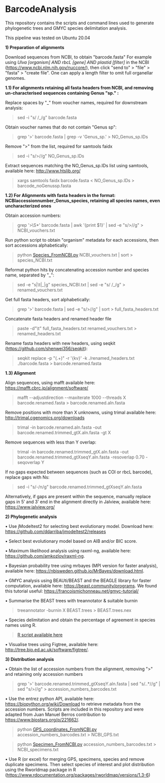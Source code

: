 # BarcodeAnalysis

This repository contains the scripts and command lines used to generate phylogenetic trees and GMYC species delimitation analysis.

This pipeline was tested on Ubuntu 20.04

**1) Preparation of alignments**

Download sequences from NCBI, to obtain "barcode.fasta"
For example using *Ulva [organism] AND rbcL [gene] AND plastid [filter]* in the NCBI (https://www.ncbi.nlm.nih.gov/nuccore/),
then click "send to" > "file" > "fasta" > "create file". One can apply a length filter to omit full organellar genomes.

**1.1) For alignments retaining all fasta headers from NCBI, and removing un-characterised sequences containing Genus "sp." :**
  
Replace spaces by "_" from voucher names, required for downstream analysis:

>sed -i "s/ /_/g" barcode.fasta

Obtain voucher names that do not contain "Genus sp":

>grep '>' barcode.fasta | grep -v 'Genus_sp.' > NO_Genus_sp.IDs

Remove ">" from the list, required for samtools faidx

>sed -i "s/>//g" NO_Genus_sp.IDs

Extract sequences matching the NO_Genus_sp.IDs list using samtools, available here: http://www.htslib.org/

>xargs samtools faidx barcode.fasta < NO_Genus_sp.IDs > barcode_noGenussp.fasta

**1.2) For Alignments with fasta headers in the format: NCBIaccessionnumber_Genus_species, retaining all species names, even uncharacterized ones**
 
Obtain accession numbers:

>grep '>\S*' barcode.fasta | awk '{print $1}' | sed -e "s/>//g" > NCBI_vouchers.txt
 
Run python script to obtain "organism" metadata for each accessions, then sort accessions alphabetically:

>python [Species_FromNCBI.py](https://github.com/FortAnt/BarcodeAnalysis/blob/main/Species_FromNCBI.py) NCBI_vouchers.txt | sort > species_NCBI.txt

Reformat python hits by concatenating accession number and species name, separated by "_":

>sed -e "s|\t|\_|g" species_NCBI.txt | sed -e "s/ \/_/g" > renamed_vouchers.txt

Get full fasta headers, sort alphabetically:

>grep '>' barcode.fasta | sed -e "s/>//g" | sort > full_fasta_headers.txt

Concatenate fasta headers and renamed header file

>paste -d"\t" full_fasta_headers.txt renamed_vouchers.txt > renamed_headers.txt

Rename fasta headers with new headers, using seqkit (https://github.com/shenwei356/seqkit):

>seqkit replace -p "(.+)" -r '{kv}' -k ./renamed_headers.txt ./barcode.fasta > barcode.renamed.fasta

**1.3) Alignment**

Align sequences, using mafft available here: https://mafft.cbrc.jp/alignment/software/

>mafft --adjustdirection --maxiterate 1000 --threads X barcode.renamed.fasta > barcode.renamed.aln.fasta

Remove positions with more than X unknowns, using trimal available here: http://trimal.cgenomics.org/downloads

>trimal -in barcode.renamed.aln.fasta -out barcode.renamed.trimmed_gtX.aln.fasta -gt X

Remove sequences with less than Y overlap:

>trimal -in barcode.renamed.trimmed_gtX.aln.fasta -out barcode.renamed.trimmed_gtXseqY.aln.fasta -resoverlap 0.70 -seqoverlap Y 

If no gaps expected between sequences (such as COI or rbcL barcode), replace gaps with Ns:

>sed -i "s/-/n/g" barcode.renamed.trimmed_gtXseqY.aln.fasta

Alternatively, if gaps are present within the sequence, manually replace gaps in 5’ and 3’ end in the alignment directly in Jalview, available here: https://www.jalview.org/

**2) Phylogenetic analysis**

•	Use jModeltest2 for selecting best evolutionary model. Download here: https://github.com/ddarriba/jmodeltest2/releases

•	Select best evolutionary model based on AIB and/or BIC score.

•	Maximum likelihood analysis using raxml-ng, available here: https://github.com/amkozlov/raxml-ng.

•	Bayesian probability tree using mrbayes (MPI version for faster analysis), available here: https://nbisweden.github.io/MrBayes/download.html.

•	GMYC analysis using BEAUti/BEAST and the BEAGLE library for faster computation, available here: https://beast.community/programs. We found this tutorial useful: https://francoismichonneau.net/gmyc-tutorial/

•	Summarise the BEAST trees with treannotator & suitable burnin

> treeannotator -burnin X BEAST.trees > BEAST.trees.nex 

•	Species delimitation and obtain the percentage of agreement in species names using R.

>[R script available here](https://github.com/FortAnt/BarcodeAnalysis/blob/main/GMYC_delimitation_script.R)

•	Visualise trees using Figtree, available here: http://tree.bio.ed.ac.uk/software/figtree/.

**3) Distribution analysis**

•	Obtain the list of accession numbers from the alignment, removing ">" and retaining only accession numbers

>grep '>'  barcode.renamed.trimmed_gtXseqY.aln.fasta | sed "s/\..*//g" | sed "s/>//g" > accession_numbers_barcodes.txt

•	Use the entrez python API, available here: https://biopython.org/wiki/Download to retrieve metadata from the accession numbers. Scripts are included in this repository  and were adapted from Juan Manuel Berros contribution to https://www.biostars.org/p/221662/.

>python [GPS_coordinates_FromNCBI.py](https://github.com/FortAnt/BarcodeAnalysis/blob/main/Specimen_FromNCBI.py) accession_numbers_barcodes.txt > NCBI_GPS.txt

>python [Specimen_FromNCBI.py](https://github.com/FortAnt/BarcodeAnalysis/blob/main/Specimen_FromNCBI.py) accession_numbers_barcodes.txt > NCBI_specimens.txt

•	Use R (or excel) for merging GPS, specimens, species and remove duplicate specimens. Then select species of interest and plot distribution using the Rworldmap package in R (https://www.rdocumentation.org/packages/rworldmap/versions/1.3-6)
